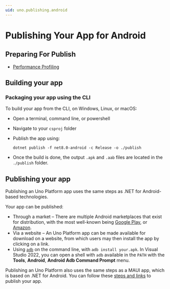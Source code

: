 ```yaml
---
uid: uno.publishing.android
---
```


# Publishing Your App for Android

## Preparing For Publish

- [Performance Profiling](xref:Uno.Tutorials.ProfilingApplications)

## Building your app

### Packaging your app using the CLI

To build your app from the CLI, on Windows, Linux, or macOS:

- Open a terminal, command line, or powershell
- Navigate to your `csproj` folder
- Publish the app using:

  ```shell
  dotnet publish -f net8.0-android -c Release -o ./publish
  ```

- Once the build is done, the output `.apk` and `.aab` files are located in the `./publish` folder.

## Publishing your app

Publishing an Uno Platform app uses the same steps as .NET for Android-based technologies.

Your app can be published:

- Through a market – There are multiple Android marketplaces that exist for distribution, with the most well-known being [Google Play](https://developer.android.com/distribute/googleplay/publish/index.html), or [Amazon](https://www.developer.amazon.com/docs/app-submission/submitting-apps-to-amazon-appstore.html).
- Via a website – An Uno Platform app can be made available for download on a website, from which users may then install the app by clicking on a link.
- Using [`adb`](https://learn.microsoft.com/en-us/dual-screen/android/emulator/adb) on the command line, with `adb install your.apk`. In Visual Studio 2022, you can open a shell with `adb` available in the `PATH` with the **Tools**, **Android**, **Android Adb Command Prompt** menu.

Publishing an Uno Platform also uses the same steps as a MAUI app, which is based on .NET for Android. You can follow these [steps and links](https://learn.microsoft.com/dotnet/maui/android/deployment/?view=net-maui-8.0) to publish your app.
